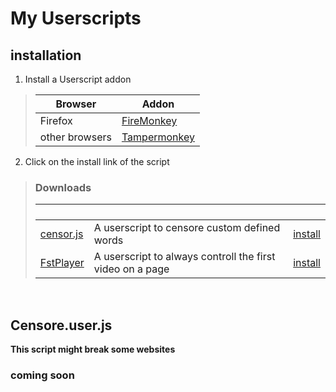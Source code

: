 # My Userscripts

## installation
1. Install a Userscript addon

> Browser        | Addon
> -------------- | -------------------------------------------------------------------------
> Firefox        | [FireMonkey](https://addons.mozilla.org/en-US/firefox/addon/firemonkey/)
> other browsers | [Tampermonkey](https://www.tampermonkey.net/)

2. Click on the install link of the script 

> ### Downloads
>
> ` ` | ` ` | ` `
> --- | --- | ---
> [censor.js]() | A userscript to censore custom defined words                  | [install](https://raw.githubusercontent.com/KaninchenSpeed/userscripts/master/scripts/Censor.user.js)
> [FstPlayer]() | A userscript to always controll the first video on a page     | [install](https://raw.githubusercontent.com/KaninchenSpeed/userscripts/master/scripts/FstPlayer/FstPlayer.user.js)


<br>

## Censore.user.js
**This script might break some websites**

### coming soon
